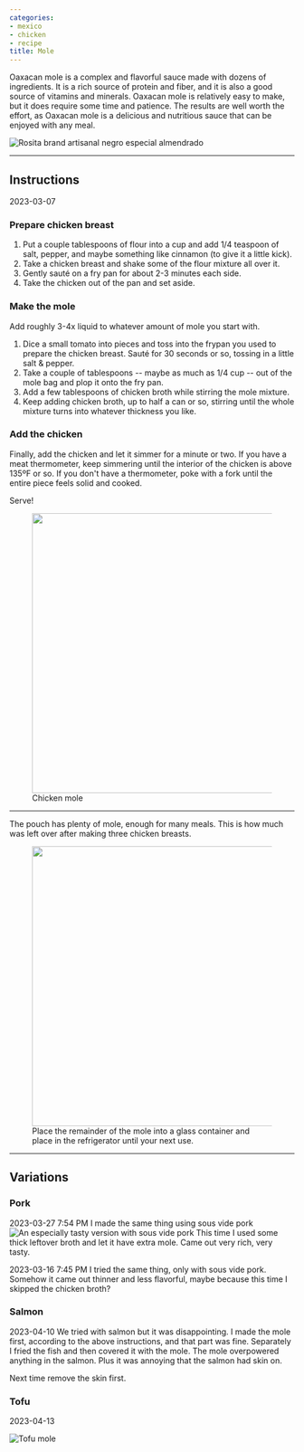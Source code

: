 ```yaml
---
categories:
- mexico
- chicken
- recipe
title: Mole
---
```


Oaxacan mole is a complex and flavorful sauce made with dozens of ingredients. It is a rich source of protein and fiber, and it is also a good source of vitamins and minerals. Oaxacan mole is relatively easy to make, but it does require some time and patience. The results are well worth the effort, as Oaxacan mole is a delicious and nutritious sauce that can be enjoyed with any meal.


![Rosita brand artisanal negro especial almendrado](https://sat02pap004files.storage.live.com/y4mLJnr3iZmYqctiFlP47u_RCkWMRHVdDjtzNMlhbgWGJX_yFPPKylqllRCQVAIo7109hLUa2qMW2Ja9FNEMfI_HLrEzVHLeupGh1_fDUm8fetjt3Zb9jeKSwH9vc9CeXpYwIptFRnyNpo0XYESdUaNF6sCzsUDUeClGEZpDHgf_hJPRMBbHE1-tykF12LwadDa?width=495&height=660&cropmode=none?no.jpg)



***
## Instructions 
2023-03-07

### Prepare chicken breast
1. Put a couple tablespoons of flour into a cup and add 1/4 teaspoon of salt, pepper, and maybe something like cinnamon (to give it a little kick).
2. Take a chicken breast and shake some of the flour mixture all over it.
3. Gently sauté on a fry pan for about 2-3 minutes each side. 
4. Take the chicken out of the pan and set aside.

### Make the mole
Add roughly 3-4x liquid to whatever amount of mole you start with.
1. Dice a small tomato into pieces and toss into the frypan you used to prepare the chicken breast. Sauté for 30 seconds or so, tossing in a little salt & pepper.
2. Take a couple of tablespoons -- maybe as much as 1/4 cup -- out of the mole bag and plop it onto the fry pan.
3. Add a few tablespoons of chicken broth while stirring the mole mixture.
4. Keep adding chicken broth, up to half a can or so, stirring until the whole mixture turns into whatever thickness you like.

### Add the chicken
Finally, add the chicken and let it simmer for a minute or two. If you have a meat thermometer, keep simmering until the interior of the chicken is above 135ºF or so. If you don't have a thermometer, poke with a fork until the entire piece feels solid and cooked.

Serve!



<figure>
<img src="https://sat02pap004files.storage.live.com/y4mUaZSRO6ynAkcfQu7wOLCJyiPI3JPI0BW66-1sNIkdHOFEsWerttMsA90vWCk_Oh0Dnlx_S5X0AYzRj-0ZMhER1qkogp4K1CzP-Ga-iddre7gE_VxnA2CeklT8xl9MpZqDbLvBEAYPDyool8XbfWeqfzqYX6ISzJQPInfCfrGtYGsiLCix5lbEZqkVciMqwGv?width=660&height=495&cropmode=none" width="660" height="495" />
	<figcaption>Chicken mole</figcaption>
</figure>

***
The pouch has plenty of mole, enough for many meals. This is how much was left over after making three chicken breasts.

<figure>
<img src="https://sat02pap004files.storage.live.com/y4mwVWJS9RiRzAjauf1qEjTnGyFuoGijgRLHGe9x8l-7pqB46-02CdmIcSolIcdxmClWR9KFt3vyeYuWdaDPnnXRmFczSDEpWEKFGtdHqVo-JLPNza2TGaOWr6YYeuhvoiyyyHdmjEJ7APcu91cPMo5SePHwPBpOdoHVGU7Xi_3r49ngKEH780M28T7eX8dykP8?width=660&height=495&cropmode=none" width="660" height="495" />
<figcaption>Place the remainder of the mole into a glass container and place in the refrigerator until your next use.</figcaption>
</figure>


***
## Variations


### Pork
2023-03-27 7:54 PM
I made the same thing using sous vide pork
![An especially tasty version with sous vide pork](https://sat02pap004files.storage.live.com/y4m_fUZNicc4IPEf8afaRibpUoAxvVon0dHj7JIYtBWsH6iHf7uQWabX4BUduKZc0jzVKVQgMGQ8Pka_9jBv5KRS8N09W0twWGhtKcKwfWkbR_nGLD1wR11-o8_5BerHe1UwSfErLtFBjw75p7AGX6NHESodZksjIglc5K8yDU2vqUL_1m4wGat9GNbTW3caeId?width=256&height=192&cropmode=none?no.jpg)
This time I used some thick leftover broth and let it have extra mole. Came out very rich, very tasty.

2023-03-16 7:45 PM
I tried the same thing, only with sous vide pork. Somehow it came out thinner and less flavorful, maybe because this time I skipped the chicken broth?

### Salmon
2023-04-10
We tried with salmon but it was disappointing.  I made the mole first, according to the above instructions, and that part was fine. Separately I fried the fish and then covered it with the mole.  The mole overpowered anything in the salmon. Plus it was annoying that the salmon had skin on.

Next time remove the skin first.

### Tofu
2023-04-13

![Tofu mole](https://sat02pap004files.storage.live.com/y4m9ebmA9WHFteAUpmlU4uqQJGQW7am7gaQxrPcEJbtZoC-6yAZeFiP6zuoMVRvK4pmloaRAN9M3M-g3050S-k1Z2-sxARXDUw2d_f7oLOrqIBE1YU0ASr4wk8dW3xbKrxnE6-g3mhZiBKMXOj2zjwYMraqQRmYYf6AUP7IRsPP_3trzRh9MbO32IBV3AI7XE6h?width=660&height=495&cropmode=none?no.jpg)